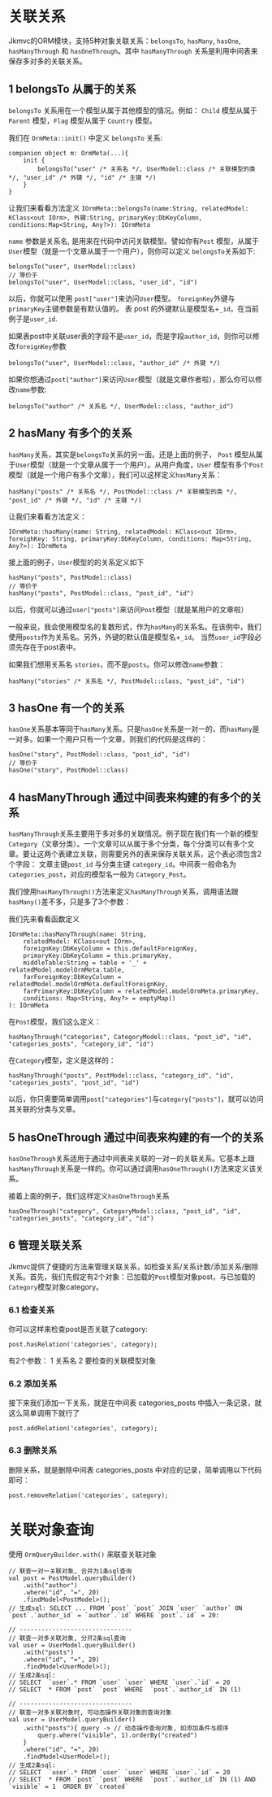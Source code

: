 # 关联关系

Jkmvc的ORM模块，支持5种对象关联关系：`belongsTo`, `hasMany`, `hasOne`, `hasManyThrough` 和 `hasOneThrough`。其中 `hasManyThrough` 关系是利用中间表来保存多对多的关联关系。

## 1 belongsTo 从属于的关系

`belongsTo` 关系用在一个模型从属于其他模型的情况。例如： `Child` 模型从属于 `Parent` 模型，`Flag` 模型从属于 `Country` 模型。

我们在 `OrmMeta::init()` 中定义 `belongsTo` 关系:

```
companion object m: OrmMeta(...){
	init {
		belongsTo("user" /* 关系名 */, UserModel::class /* 关联模型的类 */, "user_id" /* 外键 */, "id" /* 主键 */)
	}
}
```

让我们来看看方法定义 `IOrmMeta::belongsTo(name:String, relatedModel: KClass<out IOrm>, 外键:String, primaryKey:DbKeyColumn, conditions:Map<String, Any?>): IOrmMeta`

`name` 参数是关系名, 是用来在代码中访问关联模型。譬如你有`Post` 模型，从属于`User`模型（就是一个文章从属于一个用户），则你可以定义 `belongsTo`关系如下:

```
belongsTo("user", UserModel::class)
// 等价于
belongsTo("user", UserModel::class, "user_id", "id")
```

以后，你就可以使用 `post["user"]`来访问`User`模型。 `foreignKey`外键与 `primaryKey`主键参数是有默认值的。 表 post 的外键默认是模型名+`_id`，在当前例子是`user_id`.

如果表post中关联user表的字段不是`user_id`，而是字段`author_id`，则你可以修改`foreignKey`参数

```
belongsTo("user", UserModel::class, "author_id" /* 外键 */)
```

如果你想通过`post["author"]`来访问`User`模型（就是文章作者啦），那么你可以修改`name`参数:

```
belongsTo("author" /* 关系名 */, UserModel::class, "author_id")
```
## 2 hasMany 有多个的关系

`hasMany`关系，其实是`belongsTo`关系的另一面。还是上面的例子， `Post` 模型从属于`User`模型（就是一个文章从属于一个用户）。从用户角度，`User` 模型有多个`Post`模型（就是一个用户有多个文章），我们可以这样定义`hasMany`关系：

```
hasMany("posts" /* 关系名 */, PostModel::class /* 关联模型的类 */, "post_id" /* 外键 */, "id" /* 主键 */)
```
让我们来看看方法定义： 

```
IOrmMeta::hasMany(name: String, relatedModel: KClass<out IOrm>, foreighKey: String, primaryKey:DbKeyColumn, conditions: Map<String, Any?>): IOrmMeta
```

接上面的例子，`User`模型的的关系定义如下

```
hasMany("posts", PostModel::class)
// 等价于
hasMany("posts", PostModel::class, "post_id", "id")
```

以后，你就可以通过`user["posts"]`来访问`Post`模型（就是某用户的文章啦）

一般来说，我会使用模型名的复数形式，作为`hasMany`的关系名。在该例中，我们使用`posts`作为关系名。另外，外键的默认值是模型名+`_id`。 当然`user_id`字段必须先存在于post表中。

如果我们想用关系名 `stories`，而不是`posts`。你可以修改`name`参数：

```
hasMany("stories" /* 关系名 */, PostModel::class, "post_id", "id")
```

## 3 hasOne 有一个的关系

`hasOne`关系基本等同于`hasMany`关系。只是`hasOne`关系是一对一的，而`hasMany`是一对多。如果一个用户只有一个文章，则我们的代码是这样的：

```
hasOne("story", PostModel::class, "post_id", "id")
// 等价于
hasOne("story", PostModel::class)

```

## 4 hasManyThrough 通过中间表来构建的有多个的关系

`hasManyThrough`关系主要用于多对多的关联情况。例子现在我们有一个新的模型 `Category`（文章分类）。一个文章可以从属于多个分类，每个分类可以有多个文章。要让这两个表建立关联，则需要另外的表来保存关联关系，这个表必须包含2个字段： 文章主键`post_id` 与分类主键 `category_id`。中间表一般命名为`categories_post`，对应的模型名一般为 `Category_Post`。

我们使用`hasManyThrough()`方法来定义`hasManyThrough`关系，调用语法跟`hasMany()`差不多，只是多了3个参数：

我们先来看看函数定义

```
IOrmMeta::hasManyThrough(name: String, 
	relatedModel: KClass<out IOrm>,
	foreignKey:DbKeyColumn = this.defaultForeignKey,
	primaryKey:DbKeyColumn = this.primaryKey,
	middleTable:String = table + '_' + relatedModel.modelOrmMeta.table,
	farForeignKey:DbKeyColumn = relatedModel.modelOrmMeta.defaultForeignKey,
	farPrimaryKey:DbKeyColumn = relatedModel.modelOrmMeta.primaryKey,
	conditions: Map<String, Any?> = emptyMap()
): IOrmMeta
```

在`Post`模型，我们这么定义：

```
hasManyThrough("categories", CategoryModel::class, "post_id", "id", "categories_posts", "category_id", "id") 
```

在`Category`模型，定义是这样的：

```
hasManyThrough("posts", PostModel::class, "category_id", "id", "categories_posts", "post_id", "id") 
```

以后，你只需要简单调用`post["categories"]`与`category["posts"]`，就可以访问其关联的分类与文章。

## 5 hasOneThrough 通过中间表来构建的有一个的关系

`hasOneThrough`关系适用于通过中间表来关联的一对一的关联关系。它基本上跟`hasManyThrough`关系是一样的。你可以通过调用`hasOneThrough()`方法来定义该关系。

接着上面的例子，我们这样定义`hasOneThrough`关系

```
hasOneThrough("category", CategoryModel::class, "post_id", "id", "categories_posts", "category_id", "id") 
```

## 6 管理关联关系

Jkmvc提供了便捷的方法来管理关联关系，如检查关系/关系计数/添加关系/删除关系。首先，我们先假定有2个对象：已加载的`Post`模型对象post，与已加载的`Category`模型对象category。

### 6.1 检查关系
你可以这样来检查post是否关联了category:

```
post.hasRelation('categories', category);
```

有2个参数： 1 关系名 2 要检查的关联模型对象

### 6.2 添加关系

接下来我们添加一下关系，就是在中间表 categories_posts 中插入一条记录，就这么简单调用下就行了

```
post.addRelation('categories', category);
```

### 6.3 删除关系

删除关系，就是删除中间表 categories_posts 中对应的记录，简单调用以下代码即可：

```
post.removeRelation('categories', category);
```

# 关联对象查询

使用 `OrmQueryBuilder.with()` 来联查关联对象

```
// 联查一对一关联对象, 合并为1条sql查询
val post = PostModel.queryBuilder()
    .with("author")
    .where("id", "=", 20)
    .findModel<PostModel>();
// 生成sql: SELECT ... FROM `post` `post` JOIN `user` `author` ON `post`.`author_id` = `author`.`id` WHERE `post`.`id` = 20:

// -------------------------------
// 联查一对多关联对象, 分开2条sql查询
val user = UserModel.queryBuilder()
    .with("posts")
    .where("id", "=", 20)
    .findModel<UserModel>();
// 生成2条sql:
// SELECT  `user`.* FROM `user` `user` WHERE `user`.`id` = 20
// SELECT  * FROM `post` `post` WHERE  `post`.`author_id` IN (1)

// -------------------------------
// 联查一对多关联对象时, 可动态操作关联对象的查询对象
val user = UserModel.queryBuilder()
    .with("posts"){ query -> // 动态操作查询对象, 如添加条件与顺序
        query.where("visible", 1).orderBy("created")
    }
    .where("id", "=", 20)
    .findModel<UserModel>();
// 生成2条sql:
// SELECT  `user`.* FROM `user` `user` WHERE `user`.`id` = 20
// SELECT  * FROM `post` `post` WHERE  `post`.`author_id` IN (1) AND `visible` = 1  ORDER BY `created`
```